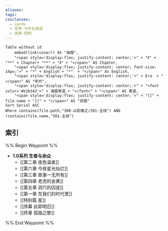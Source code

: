 ```yaml
---
aliases: 
tags: 
cssclasses:
  - cards
  - 无序-卡片化阅览
  - 无序-四列
---
```

```dataview
Table without id
	embed(link(cover)) AS "海报",
	"<span style='display:flex; justify-content: center;'>" + "《" + "**" + Chapter+ "**" + "》" + "</span>" AS Chapter,
	"<span style='display:flex; justify-content: center; font-size: 14px;'>" + "*" + English + "*"  + "</span>" As English,
	"<span style='display:flex; justify-content: center;'>" + Era  + "</span>" AS "年代",
	"<span style='display:flex; justify-content: center;'>" + "<font color='#e1b343'>" + 海报寄语 + "</font>" + "</span>" AS 寄语,
	"<span style='display:flex; justify-content: center;'>" + "[[" + file.name + "]]" + "</span>" AS "双链"
Sort Serial ASC
Where contains(file.path,"300-以影像之/301-主线") AND !contains(file.name,"301-主线")
```

## 索引

%% Begin Waypoint %%
- **1.0系列 生者与余众**
	- [[第二章 夜色温柔]]
	- [[第六章 今夜星光灿烂]]
	- [[第三章 故事一无所有]]
	- [[第四章 老虎的金黄]]
	- [[第五章 洞穴的囚徒]]
	- [[第一章 在我们的时代里]]
	- [[特别篇 星]]
	- [[序幕 此即明日]]
	- [[终章 孤独之歌]]

%% End Waypoint %%